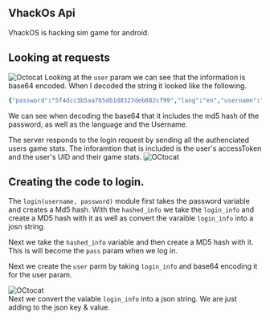 ## VhackOs Api
VhackOS is hacking sim game for android. 

## Looking at requests
![Octocat](https://i.imgur.com/B4DH0sA.png=100x20)
Looking at the ```user``` param we can see that the information is base64 encoded. When I decoded the string it looked like the following.
<br>
```ruby
{"password":"5f4dcc3b5aa765d61d8327deb882cf99","lang":"en","username":"chickenWings"}
```
We can see when decoding the base64 that it includes the md5 hash of the password, as well as the language and the Username.


The server responds to the login request by sending all the authenciated users game stats. The inforamtion that is included is the user's accessToken and the user's UID and their game stats.
![OCtocat](https://i.imgur.com/PlUlePj.png=100x20)<br>
## Creating the code to login.
The ```login(username, password)``` module first takes the password variable and creates a Md5 hash. With the ```hashed_info``` we take the ```login_info``` and create a MD5 hash with it as well as convert the varaible ```login_info``` into a josn string.<br>

Next we take the ```hashed_info``` variable and then create a MD5 hash with it. This is will become the ```pass``` param when we log in.<br>

Next we create the ```user``` parm by taking  ```login_info``` and base64 encoding it for the user param.

![OCtocat](https://i.imgur.com/AbLVy2n.png=100x20)
<br>
Next we convert the vaiable ```login_info```  into a json string. We are just adding to the json key & value.
